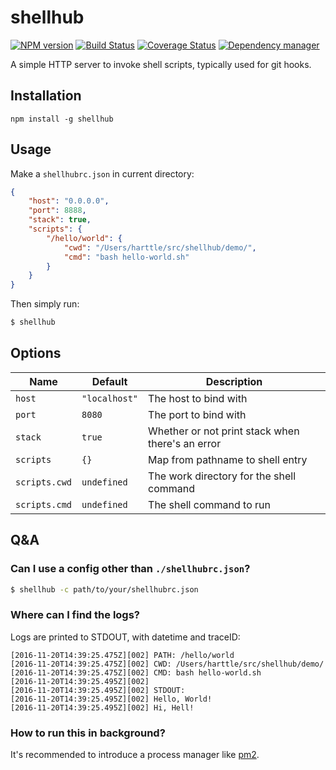# shellhub

[![NPM version](https://img.shields.io/npm/v/shellhub.svg?style=flat)](https://www.npmjs.org/package/shellhub)
[![Build Status](https://travis-ci.org/harttle/shellhub.svg?branch=master)](https://travis-ci.org/harttle/shellhub)
[![Coverage Status](https://img.shields.io/coveralls/harttle/shellhub/master.svg)](https://coveralls.io/github/harttle/shellhub?branch=master)
[![Dependency manager](https://img.shields.io/david/harttle/shellhub.svg?style=flat)](https://david-dm.org/harttle/shellhub)

A simple HTTP server to invoke shell scripts, typically used for git hooks.

## Installation

```
npm install -g shellhub
```

## Usage

Make a `shellhubrc.json` in current directory:

```json
{
    "host": "0.0.0.0",
    "port": 8888,
    "stack": true,
    "scripts": {
        "/hello/world": {
            "cwd": "/Users/harttle/src/shellhub/demo/",
            "cmd": "bash hello-world.sh"
        }
    }
}
```

Then simply run:

```bash
$ shellhub
```

## Options

Name | Default | Description
--- | --- | ---
`host` | `"localhost"` | The host to bind with
`port` | `8080` | The port to bind with
`stack` | `true` | Whether or not print stack when there's an error
`scripts` | `{}` | Map from pathname to shell entry
`scripts.cwd` | `undefined` | The work directory for the shell command
`scripts.cmd` | `undefined` | The shell command to run

## Q&A

### Can I use a config other than `./shellhubrc.json`?

```bash
$ shellhub -c path/to/your/shellhubrc.json
```

### Where can I find the logs?

Logs are printed to STDOUT, with datetime and traceID:

```
[2016-11-20T14:39:25.475Z][002] PATH: /hello/world
[2016-11-20T14:39:25.475Z][002] CWD: /Users/harttle/src/shellhub/demo/
[2016-11-20T14:39:25.475Z][002] CMD: bash hello-world.sh
[2016-11-20T14:39:25.495Z][002]
[2016-11-20T14:39:25.495Z][002] STDOUT:
[2016-11-20T14:39:25.495Z][002] Hello, World!
[2016-11-20T14:39:25.495Z][002] Hi, Hell!
```

### How to run this in background?

It's recommended to introduce a process manager like [pm2][pm2].

[pm2]: https://github.com/Unitech/pm2
